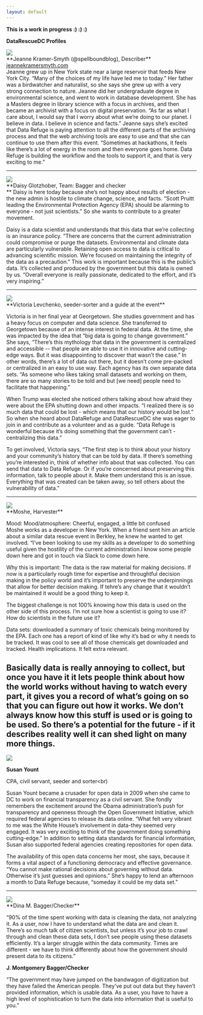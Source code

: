 ```yaml
---
layout: default
---
```


**This is a work in progress :) :) :)**

**DataRescueDC Profiles**

<div class="person">
  <div class="img">
<img src="{{ site.baseurl }}/images/jeanne.jpg">
  </div>
  </div>
**Jeanne Kramer-Smyth (@spellboundblog), Describer**<br>
<a href="http://www.jeannekramersmyth.com">jeannekramersmyth.com</a><br>
Jeanne grew up in New York state near a large reservoir that feeds New York City. “Many of the choices of my life have led me to today.” Her father was a birdwatcher and naturalist, so she says she grew up with a very strong connection to nature. Jeanne did her undergraduate degree in environmental science, and went to work in database development. She has a Masters degree in library science with a focus in archives, and then became an archivist with a focus on digital preservation. “As far as what I care about, I would say that I worry about what we’re doing to our planet. I believe in data. I believe in science and facts.” Jeanne says she’s excited that Data Refuge is paying attention to all the different parts of the archiving process and that the web archiving tools are easy to use and that she can continue to use them after this event. “Sometimes at hackathons, it feels like there’s a lot of energy in the room and then everyone goes home. Data Refuge is building the workflow and the tools to support it, and that is very exciting to me.”

---

<div class="person">
  <div class="img">
<img src="{{ site.baseurl }}/images/Daisy.jpg">
  </div>
  </div>
**Daisy Glotzhober,  Team: Bagger and checker<br>**
Daisy is here today because she’s not happy about results of election - the new admin is hostile to climate change, science, and facts. “Scott Pruitt leading the Environmental Protection Agency (EPA) should be alarming to everyone - not just scientists.” So she wants to contribute to a greater movement. 

Daisy is a data scientist and understands that this data that we’re collecting is an insurance policy. “There are concerns that the current administration could compromise or purge the datasets. Environmental and climate data are particularly vulnerable. Retaining open access to data is critical to advancing scientific mission. We’re focused on maintaining the integrity of the data as a precaution.” This work is important because this is the public’s data. It’s collected and produced by the government but this data is owned by us. “Overall everyone is really passionate, dedicated to the effort, and it’s very inspiring.” 

---
<div class="person">
<div class="img">
<img src="{{ site.baseurl }}/images/victoria.jpg">
</div>
**Victoria Levchenko, seeder-sorter and a guide at the event**<p>
Victoria is in her final year at Georgetown. She studies government and has a heavy focus on computer and data science. She transferred to Georgetown because of an intense interest in federal data. At the time, she was impacted by the idea that “big data is going to change government.” She says, “There’s this mythology that data in the government is centralized and accessible -- that people are able to use it in innovative and cutting-edge ways. But it was disappointing to discover that wasn’t the case.” In other words, there’s a lot of data out there, but it doesn’t come pre-packed or centralized in an easy to use way. Each agency has its own separate data sets. “As someone who likes taking small datasets and working on them, there are so many stories to be told and but [we need] people need to facilitate that happening.” 

When Trump was elected she noticed others talking about how afraid they were about the EPA shutting down and other impacts. “I realized there is so much data that could be lost - which means that our history would be lost.” So when she heard about DataRefuge and DataRescueDC she was eager to join in and contribute as a volunteer and as a guide. “Data Refuge is wonderful because it’s doing something that the government can’t - centralizing this data.”

To get involved, Victoria says, “The first step is to think about your history and your community’s history that can be told by data. If there’s something you’re interested in, think of whether info about that was collected. You can send that data to Data Refuge. Or if you’re concerned about preserving this information, talk to people about it. Make them understand this is an issue. Everything that was created can be taken away, so tell others about the vulnerability of data.”

---
<div class="person">
<div class="img">
<img src="{{ site.baseurl }}/images/moshe.jpg">
</div>
**Moshe, Harvester**
<p>
Mood: Mood/atmosphere: Cheerful, engaged, a little bit confused<br>
Moshe works as a developer in New York. When a friend sent him an article about a similar data rescue event in Berkley, he knew he wanted to get involved. “I’ve been looking to use my skills as a developer to do something useful given the hostility of the current administration.I know some people down here and got in touch via Slack to come down here. 

Why this is important: The data is the raw material for making decisions. If now is a particularly rough time for expertise and throughtful decision making in the policy world and it’s important to preserve the underpinnings that allow for better decision making. If tehre’s any change that it wouldn’t be maintained it would be a good thing to keep it. 

The biggest challenge is not 100% knowing how this data is used on the other side of this process. I’m not sure how a scientist is going to use it? How do scientists in the future use it? 

Data sets: downloaded a summary of toxic chemicals being monitored by the EPA. Each one has a report of kind of like why it’s bad or why it needs to be tracked. It was cool to see all of those chemicals get downloaded and tracked. Health implications. It felt extra relevant.  

Basically data is really annoying to collect, but once you have it it lets people think about how the world works without having to watch every part, it gives you a record of what’s going on so that you can figure out how it works. We don’t always know how this stuff is used or is going to be used. So there’s a potential for the future - if it describes reality well it can shed light on many more things. 
---
<div class="person">
<div class="img">
<img src="{{ site.baseurl }}/images/susan.jpg">
  </div>
  </div>

**Susan Yount**<p>
CPA, civil servant, seeder and sorter<br)

Susan Yount became a crusader for open data in 2009 when she came to DC to work on financial transparency as a civil servant. She fondly remembers the excitement around the Obama administration’s push for transparency and openness through the Open Government Initiative, which required federal agencies to release its data online. “What felt very vibrant to me was the White House’s involvement in data-they seemed very engaged. It was very exciting to think of the government doing something cutting-edge.” In addition to setting data standards for financial information, Susan also supported federal agencies creating repositories for open data. 

The availability of this open data concerns her most, she says, because it forms a vital aspect of a functioning democracy and effective governance. “You cannot make rational decisions about governing without data. Otherwise it’s just guesses and opinions.” She’s happy to lend an afternoon a month to Data Refuge because, “someday it could be my data set.”  

---

<div class="person">
<div class="img">
<img src="{{ site.baseurl }}/images/baggers.jpg">
  </div>
  </div>
**Dina M. Bagger/Checker**<p>
“90% of the time spent working with data is cleaning the data, not analyzing it. As a user, now I have to understand what the data are and clean it. There’s so much talk of citizen scientists, but unless it’s your job to crawl through and clean these data sets, I don’t see people using these datasets efficiently. It’s a larger struggle within the data community. Times are different - we have to think differently about how the government should present data to its citizens.” 

**J. Montgomery Bagger/Checker**<p>
“The government may have jumped on the bandwagon of digitization but they have failed the American people. They’ve put out data but they haven’t provided information, which is usable data. As a user, you have to have a high level of sophistication to turn the data into information that is useful to you.” 
